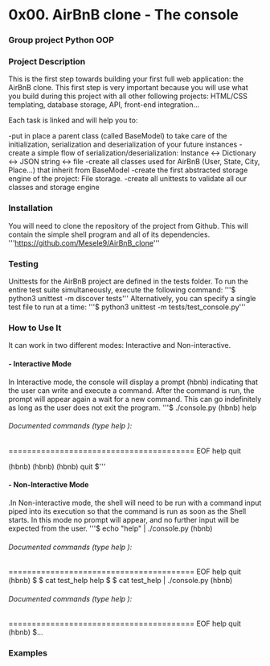 # 0x00. AirBnB clone - The console
### Group project	Python	OOP
### Project Description
This is the first step towards building your first full web application: the AirBnB clone. This first step is very important because you will use what you build during this project with all other following projects: HTML/CSS templating, database storage, API, front-end integration…

Each task is linked and will help you to:

-put in place a parent class (called BaseModel) to take care of the
initialization, serialization and deserialization of your future instances
-create a simple flow of serialization/deserialization:
Instance <-> Dictionary <-> JSON string <-> file
-create all classes used for AirBnB (User, State, City, Place…)
that inherit from BaseModel
-create the first abstracted storage engine of the project: File storage.
-create all unittests to validate all our classes and storage engine
### Installation
You will need to clone the repository of the project from Github. This will contain the simple shell program and all of its dependencies.
'''https://github.com/Mesele9/AirBnB_clone'''
### Testing
Unittests for the AirBnB project are defined in the tests folder. To run the entire test suite simultaneously, execute the following command:
'''$ python3 unittest -m discover tests'''
Alternatively, you can specify a single test file to run at a time:
'''$ python3 unittest -m tests/test_console.py'''
### How to Use It
It can work in two different modes:
Interactive and Non-interactive.
#### - Interactive Mode
In Interactive mode, the console will display a prompt (hbnb) indicating that the user can write and execute a command. After the command is run, the prompt will appear again a wait for a new command. This can go indefinitely as long as the user does not exit the program.
'''$ ./console.py
(hbnb) help

###### Documented commands (type help <topic>):
========================================
EOF  help  quit

(hbnb) 
(hbnb) 
(hbnb) quit
$'''
#### - Non-Interactive Mode
.In Non-interactive mode, the shell will need to be run with a command input
piped into its execution so that the command is run as soon as the Shell starts.
In this mode no prompt will appear, and no further input will be expected from
the user.
'''$ echo "help" | ./console.py
(hbnb)

###### Documented commands (type help <topic>):
========================================
EOF  help  quit
(hbnb) 
$
$ cat test_help
help
$
$ cat test_help | ./console.py
(hbnb)

###### Documented commands (type help <topic>):
========================================
EOF  help  quit
(hbnb) 
$...
### Examples
